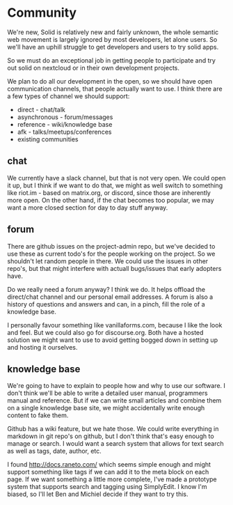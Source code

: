 # Community

We're new, Solid is relatively new and fairly unknown, the whole semantic
web movement is largely ignored by most developers, let alone users.
So we'll have an uphill struggle to get developers and users to try solid
apps. 

So we must do an exceptional job in getting people to participate and try
out solid on nextcloud or in their own development projects.

We plan to do all our development in the open, so we should have open
communication channels, that people actually want to use. I think there are
a few types of channel we should support:

- direct - chat/talk
- asynchronous - forum/messages
- reference - wiki/knowledge base
- afk - talks/meetups/conferences
- existing communities

## chat

We currently have a slack channel, but that is not very open. We could open
it up, but I think if we want to do that, we might as well switch to
something like riot.im - based on matrix.org, or discord, since those are 
inherently more open. On the other hand, if the chat becomes too popular, 
we may want a more closed section for day to day stuff anyway.

## forum

There are github issues on the project-admin repo, but we've decided to use
these as current todo's for the people working on the project. So we
shouldn't let random people in there. We could use the issues in other
repo's, but that might interfere with actuall bugs/issues that early
adopters have.

Do we really need a forum anyway? I think we do. It helps offload the
direct/chat channel and our personal email addresses. A forum is also a
history of questions and answers and can, in a pinch, fill the role of a
knowledge base.

I personally favour something like vanillaforms.com, because I like the look
and feel. But we could also go for discourse.org. Both have a hosted
solution we might want to use to avoid getting bogged down in setting up and
hosting it ourselves.

## knowledge base

We're going to have to explain to people how and why to use our software. I
don't think we'll be able to write a detailed user manual, programmers
manual and reference. But if we can write small articles and combine them on
a single knowledge base site, we might accidentally write enough content to
fake them.

Github has a wiki feature, but we hate those. We could write everything in
markdown in git repo's on github, but I don't think that's easy enough to
manage or search. I would want a search system that allows for text search
as well as tags, date, author, etc.

I found http://docs.raneto.com/ which seems simple enough and might support
something like tags if we can add it to the meta block on each page. If we
want something a little more complete, I've made a prototype system that
supports search and tagging using SimplyEdit. I know I'm biased, so I'll let
Ben and Michiel decide if they want to try this.





